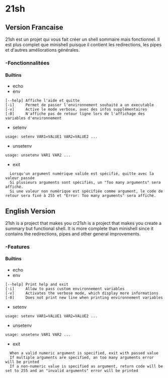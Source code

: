 # 21sh

## Version Francaise

21sh est un projet qui vous fait créer un shell sommaire mais fonctionnel. Il est plus complet que minishell puisque il contient les redirections,
les pipes et d'autres améliorations générales.

### -Fonctionnalitées

####    Builtins
- echo
- env
```
[--help] Affiche l'aide et quitte 
[-i]     Permet de passer l'environnement souhaité a un executable
[-v]     Active le mode verbose, avec des infos supplémentaires
[-0]     N'affiche pas de retour ligne lors de l'affichage des variables d'environnement
```
- setenv
```
usage: setenv VAR1=VALUE1 VAR2=VALUE2 ...
```
- unsetenv 
```
usage: unsetenv VAR1 VAR2 ...
```
- exit
```
  Lorsqu'un argument numérique valide est spécifié, quitte avec la valeur passée
  Si plusieurs arguments sont spécifiés, un "Too many arguments" sera affiché.
  Si une valeur non numérique est spécifiée comme argument, le code de retour sera fixé à 255 et "Error: Too many arguments" sera affiché.
```

## English Version

21sh is a project that makes you cr21sh is a project that makes you create a summary but functional shell. It is more complete than minishell since it contains the redirections,
pipes and other general improvements.

### -Features 

####    Builtins
- echo
- env
```
[--help] Print help and exit
[-i]     Allow to pass custom environnement variables
[-v]     Activates the verbose mode, which display more informations
[-0]     Does not print new line when printing environnement variables
```
- setenv
```
usage: setenv VAR1=VALUE1 VAR2=VALUE2 ...
```
- unsetenv 
```
usage: unsetenv VAR1 VAR2 ...
```
- exit
```
  When a valid numeric argument is specified, exit with passed value
  If multiple arguments are specified, an too many arguments error will be printed
  If a non-numeric value is specified as argument, return code will be set to 255 and an "invalid arguments" error will be printed
```
